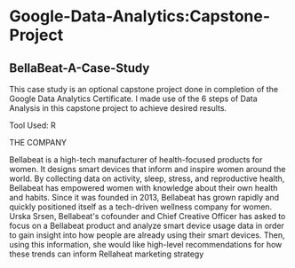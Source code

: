 # Google-Data-Analytics:Capstone-Project
## BellaBeat-A-Case-Study
This case study is an optional capstone project done in completion of the Google Data Analytics Certificate. I made use of the 6 steps of Data Analysis in this capstone project to achieve desired results.

Tool Used: R


THE COMPANY

Bellabeat is a high-tech manufacturer of health-focused products for women. It designs smart devices that inform and inspire women around the world. By collecting data on activity, sleep, stress, and reproductive health, Bellabeat has empowered women with knowledge about their own health and habits. Since it was founded in 2013, Bellabeat has grown rapidly and quickly positioned itself as a tech-driven wellness company for women. Urska Srsen, Bellabeat's cofounder and Chief Creative Officer has asked to focus on a Bellabeat product and analyze smart device usage data in order to gain insight into how people are already using their smart devices. Then, using this information, she would like high-level recommendations for how these trends can inform Rellaheat marketing strategy
